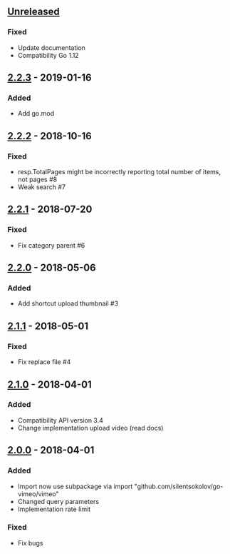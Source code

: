 ## [Unreleased]

### Fixed
- Update documentation
- Compatibility Go 1.12

## [2.2.3] - 2019-01-16
### Added
- Add go.mod

## [2.2.2] - 2018-10-16
### Fixed
- resp.TotalPages might be incorrectly reporting total number of items, not pages #8
- Weak search #7

## [2.2.1] - 2018-07-20
### Fixed
- Fix category parent #6

## [2.2.0] - 2018-05-06
### Added
- Add shortcut upload thumbnail #3

## [2.1.1] - 2018-05-01
### Fixed
- Fix replace file #4

## [2.1.0] - 2018-04-01
### Added
- Compatibility API version 3.4
- Change implementation upload video (read docs)

## [2.0.0] - 2018-04-01
### Added
- Import now use subpackage via import "github.com/silentsokolov/go-vimeo/vimeo"
- Changed query parameters
- Implementation rate limit

### Fixed
- Fix bugs

[Unreleased]: https://github.com/silentsokolov/go-vimeo/compare/v2.2.3...HEAD
[2.2.3]: https://github.com/silentsokolov/go-vimeo/compare/v2.2.2...v2.2.3
[2.2.2]: https://github.com/silentsokolov/go-vimeo/compare/v2.2.1...v2.2.2
[2.2.1]: https://github.com/silentsokolov/go-vimeo/compare/v2.2.0...v2.2.1
[2.2.0]: https://github.com/silentsokolov/go-vimeo/compare/v2.1.1...v2.2.0
[2.1.1]: https://github.com/silentsokolov/go-vimeo/compare/v2.1.0...v2.1.1
[2.1.0]: https://github.com/silentsokolov/go-vimeo/compare/v2.0.0...v2.1.0
[2.0.0]: https://github.com/silentsokolov/go-vimeo/compare/v1.2.0...v2.0.0
